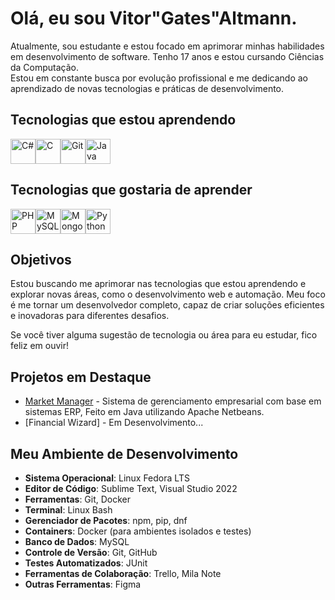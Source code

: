 # Olá, eu sou Vitor"Gates"Altmann.

Atualmente, sou estudante e estou focado em aprimorar minhas habilidades em desenvolvimento de software. Tenho 17 anos e estou cursando Ciências da Computação.  
Estou em constante busca por evolução profissional e me dedicando ao aprendizado de novas tecnologias e práticas de desenvolvimento.

## Tecnologias que estou aprendendo

<div style="display: flex; align-items: center;">
  <img src="https://cdn.jsdelivr.net/gh/devicons/devicon/icons/csharp/csharp-original.svg" width="40" height="40" alt="C#"/>
  <img src="https://cdn.jsdelivr.net/gh/devicons/devicon/icons/c/c-original.svg" width="40" height="40" alt="C"/>
  <img src="https://cdn.jsdelivr.net/gh/devicons/devicon/icons/git/git-original.svg" width="40" height="40" alt="Git"/>
  <img src="https://cdn.jsdelivr.net/gh/devicons/devicon/icons/java/java-original.svg" width="40" height="40" alt="Java"/>
</div>

## Tecnologias que gostaria de aprender

<div style="display: flex; align-items: center;">
  <img src="https://cdn.jsdelivr.net/gh/devicons/devicon/icons/php/php-original.svg" width="40" height="40" alt="PHP"/>
  <img src="https://cdn.jsdelivr.net/gh/devicons/devicon/icons/mysql/mysql-original.svg" width="40" height="40" alt="MySQL"/>
  <img src="https://cdn.jsdelivr.net/gh/devicons/devicon/icons/mongodb/mongodb-original.svg" width="40" height="40" alt="MongoDB"/>
  <img src="https://cdn.jsdelivr.net/gh/devicons/devicon/icons/python/python-original.svg" width="40" height="40" alt="Python"/>
</div>

## Objetivos

Estou buscando me aprimorar nas tecnologias que estou aprendendo e explorar novas áreas, como o desenvolvimento web e automação. Meu foco é me tornar um desenvolvedor completo, capaz de criar soluções eficientes e inovadoras para diferentes desafios.

Se você tiver alguma sugestão de tecnologia ou área para eu estudar, fico feliz em ouvir!

## Projetos em Destaque

- [Market Manager](https://github.com/GatesInDev/MarketManager) - Sistema de gerenciamento empresarial com base em sistemas ERP, Feito em Java utilizando Apache Netbeans.
- [Financial Wizard] - Em Desenvolvimento...

## Meu Ambiente de Desenvolvimento

- **Sistema Operacional**: Linux Fedora LTS
- **Editor de Código**: Sublime Text, Visual Studio 2022
- **Ferramentas**: Git, Docker
- **Terminal**: Linux Bash
- **Gerenciador de Pacotes**: npm, pip, dnf
- **Containers**: Docker (para ambientes isolados e testes)
- **Banco de Dados**: MySQL
- **Controle de Versão**: Git, GitHub
- **Testes Automatizados**: JUnit
- **Ferramentas de Colaboração**: Trello, Mila Note
- **Outras Ferramentas**: Figma
